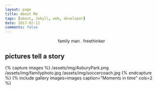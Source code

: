 ```yaml
---
layout: page
title: About Me
tags: [about, Jekyll, web, developer]
date: 2017-02-12
comments: false
---
```

    
<center>family man . freethinker</center>



## pictures tell a story

{% capture images %}
    /assets/img/AsburyPark.png
    /assets/img/familyphoto.jpg
    /assets/img/soccercoach.jpg
{% endcapture %}
{% include gallery images=images caption="Moments in time" cols=2 %}

